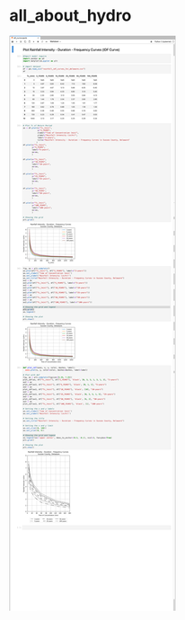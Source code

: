 # all_about_hydro

![](https://github.com/aulfik/all_about_hydro/blob/5f21821c2f22da8497c60de8dbecd0443d2e38b0/SCR-20220421-h0d.png)
